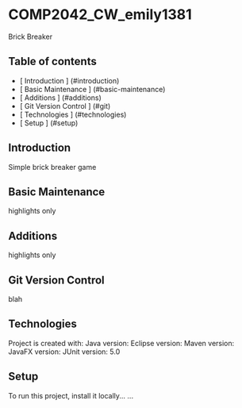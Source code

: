 # COMP2042_CW_emily1381
Brick Breaker

## Table of contents
* [ Introduction ] (#introduction)
* [ Basic Maintenance ] (#basic-maintenance)
* [ Additions ] (#additions)
* [ Git Version Control ] (#git)
* [ Technologies ] (#technologies)
* [ Setup ] (#setup)

<a name="introduction"></a>
## Introduction
Simple brick breaker game

<a name="basic-maintenance"></a>
## Basic Maintenance
highlights only

<a name="additions"></a>
## Additions 
highlights only

<a name="git"></a>
## Git Version Control
blah

<a name="technologies"></a>
## Technologies
Project is created with:
Java version:
Eclipse version:
Maven version:
JavaFX version:
JUnit version: 5.0

<a name="setup"></a>
## Setup
To run this project, install it locally...
...
